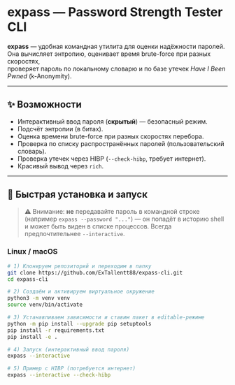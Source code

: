 # expass — Password Strength Tester CLI

**expass** — удобная командная утилита для оценки надёжности паролей.  
Она вычисляет энтропию, оценивает время brute-force при разных скоростях,  
проверяет пароль по локальному словарю и по базе утечек *Have I Been Pwned* (k-Anonymity).

---

## ✨ Возможности
- Интерактивный ввод пароля (**скрытый**) — безопасный режим.
- Подсчёт энтропии (в битах).
- Оценка времени brute-force при разных скоростях перебора.
- Проверка по списку распространённых паролей (пользовательский словарь).
- Проверка утечек через HIBP (`--check-hibp`, требует интернет).
- Красивый вывод через `rich`.

---

## 🚀 Быстрая установка и запуск

> ⚠️ Внимание: **не** передавайте пароль в командной строке (например `expass --password "..."`) — он попадёт в историю shell и может быть виден в списке процессов. Всегда предпочтительнее `--interactive`.

### Linux / macOS
```bash
# 1) Клонируем репозиторий и переходим в папку
git clone https://github.com/ExTallentt88/expass-cli.git
cd expass-cli

# 2) Создаём и активируем виртуальное окружение
python3 -m venv venv
source venv/bin/activate

# 3) Устанавливаем зависимости и ставим пакет в editable-режиме
python -m pip install --upgrade pip setuptools
pip install -r requirements.txt
pip install -e .

# 4) Запуск (интерактивный ввод пароля)
expass --interactive

# 5) Пример с HIBP (потребуется интернет)
expass --interactive --check-hibp
